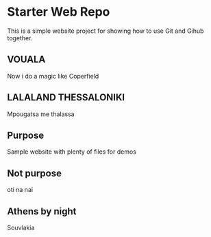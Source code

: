 # Starter Web Repo

This is a simple website project for showing
how to use Git and Gihub together.

## VOUALA

Now i do a magic like Coperfield

## LALALAND THESSALONIKI

Mpougatsa me thalassa

## Purpose

Sample website with plenty of files for demos

## Not purpose

oti na nai

## Athens by night

Souvlakia